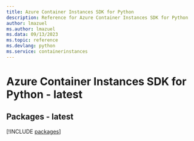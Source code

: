 ```yaml
---
title: Azure Container Instances SDK for Python
description: Reference for Azure Container Instances SDK for Python
author: lmazuel
ms.author: lmazuel
ms.data: 09/13/2023
ms.topic: reference
ms.devlang: python
ms.service: containerinstances
---
```

# Azure Container Instances SDK for Python - latest
## Packages - latest
[!INCLUDE [packages](container-instances-index.md)]